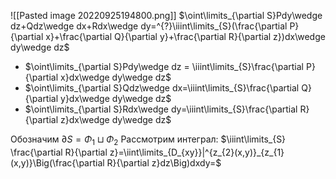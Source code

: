 ![[Pasted image 20220925194800.png]]
$\oint\limits_{\partial S}Pdy\wedge dz+Qdz\wedge dx+Rdx\wedge dy=^{?}\iiint\limits_{S}(\frac{\partial P}{\partial x}+\frac{\partial Q}{\partial y}+\frac{\partial R}{\partial z})dx\wedge dy\wedge dz$
- $\oint\limits_{\partial S}Pdy\wedge dz = \iiint\limits_{S}\frac{\partial P}{\partial x}dx\wedge dy\wedge dz$
- $\oint\limits_{\partial S}Qdz\wedge dx=\iiint\limits_{S}\frac{\partial Q}{\partial y}dx\wedge dy\wedge dz$
- $\oint\limits_{\partial S}Rdx\wedge dy=\iiint\limits_{S}\frac{\partial R}{\partial z}dx\wedge dy\wedge dz$

Обозначим $\partial S=\Phi_{1}\sqcup \Phi_{2}$
Рассмотрим интеграл:
$\iiint\limits_{S} \frac{\partial R}{\partial z}=\iint\limits_{D_{xy}}|^{z_{2}(x,y)}_{z_{1}(x,y)}\Big(\frac{\partial R}{\partial z}dz\Big)dxdy=$